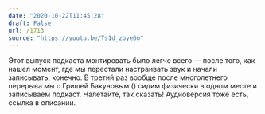 ```yaml
---
date: "2020-10-22T11:45:28"
draft: False
url: /1713
source: "https://youtu.be/Ts1d_zbye6o"
---
```


Этот выпуск подкаста монтировать было легче всего — после того, как нашел момент, где мы перестали настраивать звук и начали записывать, конечно. В третий раз вообще после многолетнего перерыва мы с Гришей Бакуновым () сидим физически в одном месте и записываем подкаст. Налетайте, так сказать! Аудиоверсия тоже есть, ссылка в описании.
